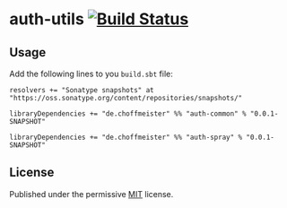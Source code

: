 # auth-utils [![Build Status](https://travis-ci.org/choffmeister/auth-utils.svg?branch=develop)](https://travis-ci.org/choffmeister/auth-utils)

## Usage

Add the following lines to you `build.sbt` file:

~~~
resolvers += "Sonatype snapshots" at "https://oss.sonatype.org/content/repositories/snapshots/"

libraryDependencies += "de.choffmeister" %% "auth-common" % "0.0.1-SNAPSHOT"

libraryDependencies += "de.choffmeister" %% "auth-spray" % "0.0.1-SNAPSHOT"
~~~

## License

Published under the permissive [MIT](http://opensource.org/licenses/MIT) license.
